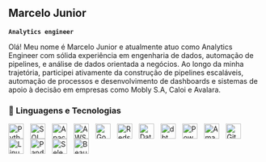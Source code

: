 ## Marcelo Junior 

**`Analytics engineer`**


Olá! Meu nome é Marcelo Junior e atualmente atuo como Analytics Engineer com sólida experiência em engenharia de dados, automação de pipelines, e análise de dados orientada a negócios. Ao longo da minha trajetória, participei ativamente da construção de pipelines escaláveis, automação de processos e desenvolvimento de dashboards e sistemas de apoio à decisão em empresas como Mobly S.A, Caloi e Avalara.

### 🤖 Linguagens e Tecnologias

<img align="left" alt="Python" title="Python" width="30px" style="padding-right: 10px;" src="https://cdn.jsdelivr.net/gh/devicons/devicon@latest/icons/python/python-original.svg" />
<img align="left" alt="SQL" title="SQL" width="30px" style="padding-right: 10px;" src="https://img.icons8.com/ios-filled/50/1A1A1A/sql.png" />
<img align="left" alt="Apache Spark" title="Apache Spark" width="30px" style="padding-right: 10px;" src="https://upload.wikimedia.org/wikipedia/commons/f/f3/Apache_Spark_logo.svg" />
<img align="left" alt="AWS" title="Amazon Web Services" width="30px" style="padding-right: 10px;" src="https://img.icons8.com/color/48/000000/amazon-web-services.png" />
<img align="left" alt="Google Cloud" title="Google Cloud Platform" width="30px" style="padding-right: 10px;" src="https://img.icons8.com/color/48/google-cloud.png" />
<img align="left" alt="Redshift" title="Amazon Redshift" width="30px" style="padding-right: 10px;" src="https://img.icons8.com/color/48/000000/amazon-redshift.png" />
<img align="left" alt="Databricks" title="Databricks" width="30px" style="padding-right: 10px;" src="https://seeklogo.com/images/D/databricks-logo-77A5EDC6A8-seeklogo.com.png" />
<img align="left" alt="dbt" title="dbt (Data Build Tool)" width="30px" style="padding-right: 10px;" src="https://avatars.githubusercontent.com/u/36370445?s=200&v=4" />
<img align="left" alt="Power BI" title="Power BI" width="30px" style="padding-right: 10px;" src="https://img.icons8.com/color/48/power-bi.png" />
<img align="left" alt="Amazon QuickSight" title="Amazon QuickSight" width="30px" style="padding-right: 10px;" src="https://assets.aboutamazon.com/f0/32/94f01e46429f8b5b3f0c65e1b4ac/quicksight.png" />
<img align="left" alt="Git" title="Git" width="30px" style="padding-right: 10px;" src="https://cdn.jsdelivr.net/gh/devicons/devicon@latest/icons/git/git-original.svg" />
<img align="left" alt="Linux" title="Linux" width="30px" style="padding-right: 10px;" src="https://cdn.jsdelivr.net/gh/devicons/devicon@latest/icons/linux/linux-original.svg" />
<img align="left" alt="Pandas" title="Pandas" width="30px" style="padding-right: 10px;" src="https://cdn.jsdelivr.net/gh/devicons/devicon@latest/icons/pandas/pandas-original.svg" />
<img align="left" alt="Selenium" title="Selenium" width="30px" style="padding-right: 10px;" src="https://img.icons8.com/external-tal-revivo-color-tal-revivo/48/000000/external-selenium-a-portable-framework-for-testing-web-applications-logo-color-tal-revivo.png" />
<img align="left" alt="BeautifulSoup" title="BeautifulSoup" width="30px" style="padding-right: 10px;" src="https://upload.wikimedia.org/wikipedia/commons/thumb/4/4b/Beautiful_Soup_Logo.png/480px-Beautiful_Soup_Logo.png" />

<br/> <br/>

<br/> <br/>
